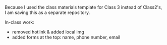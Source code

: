 Because I used the class materials template for Class 3 instead of Class2's, I am saving this as a separate repository.

In-class work:
* removed hotlink & added local img
* added forms at the top: name, phone number, email
